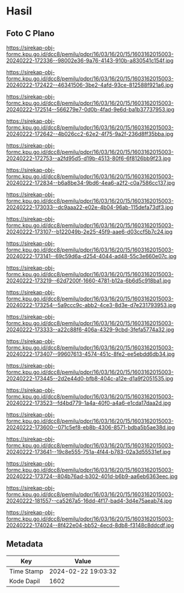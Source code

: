 # Hasil

## Foto C Plano

https://sirekap-obj-formc.kpu.go.id/dcc8/pemilu/pdpr/16/03/16/20/15/1603162015003-20240222-172336--98002e36-9a76-4143-910b-a830541c154f.jpg

https://sirekap-obj-formc.kpu.go.id/dcc8/pemilu/pdpr/16/03/16/20/15/1603162015003-20240222-172422--46341506-3be2-4afd-93ce-812588f921a6.jpg

https://sirekap-obj-formc.kpu.go.id/dcc8/pemilu/pdpr/16/03/16/20/15/1603162015003-20240222-172514--566279e7-0d0b-4fad-9e6d-ba1b37737953.jpg

https://sirekap-obj-formc.kpu.go.id/dcc8/pemilu/pdpr/16/03/16/20/15/1603162015003-20240222-172642--4b026cc2-62e2-4f75-9a2f-236d8ff35bba.jpg

https://sirekap-obj-formc.kpu.go.id/dcc8/pemilu/pdpr/16/03/16/20/15/1603162015003-20240222-172753--a2fd95d5-d19b-4513-80f6-6f8126bb9f23.jpg

https://sirekap-obj-formc.kpu.go.id/dcc8/pemilu/pdpr/16/03/16/20/15/1603162015003-20240222-172834--b6a8be34-9bd6-4ea6-a2f2-c0a7586cc137.jpg

https://sirekap-obj-formc.kpu.go.id/dcc8/pemilu/pdpr/16/03/16/20/15/1603162015003-20240222-173033--dc9aaa22-e02e-4b04-96ab-115defa73df3.jpg

https://sirekap-obj-formc.kpu.go.id/dcc8/pemilu/pdpr/16/03/16/20/15/1603162015003-20240222-173107--b122049b-2e25-45f9-aae6-d03ccf5b7c24.jpg

https://sirekap-obj-formc.kpu.go.id/dcc8/pemilu/pdpr/16/03/16/20/15/1603162015003-20240222-173141--69c59d6a-d254-4044-ad48-55c3e660e07c.jpg

https://sirekap-obj-formc.kpu.go.id/dcc8/pemilu/pdpr/16/03/16/20/15/1603162015003-20240222-173219--62d7200f-1660-4781-b12a-6b6d5c918ba1.jpg

https://sirekap-obj-formc.kpu.go.id/dcc8/pemilu/pdpr/16/03/16/20/15/1603162015003-20240222-173254--5a9ccc9c-abb2-4ce3-8d3e-d7e231793953.jpg

https://sirekap-obj-formc.kpu.go.id/dcc8/pemilu/pdpr/16/03/16/20/15/1603162015003-20240222-173333--a22c88f6-406a-4329-9cbd-3fefa5774a32.jpg

https://sirekap-obj-formc.kpu.go.id/dcc8/pemilu/pdpr/16/03/16/20/15/1603162015003-20240222-173407--99607613-4574-451c-8fe2-ee5ebdd6db34.jpg

https://sirekap-obj-formc.kpu.go.id/dcc8/pemilu/pdpr/16/03/16/20/15/1603162015003-20240222-173445--2d2e44d0-bfb8-404c-a12e-d1a9f2051535.jpg

https://sirekap-obj-formc.kpu.go.id/dcc8/pemilu/pdpr/16/03/16/20/15/1603162015003-20240222-173523--fd4bd779-1a4a-40f0-a4a6-e1cda17daa2d.jpg

https://sirekap-obj-formc.kpu.go.id/dcc8/pemilu/pdpr/16/03/16/20/15/1603162015003-20240222-173600--071c5ef8-eb8b-4306-8571-bdba5b5ae38d.jpg

https://sirekap-obj-formc.kpu.go.id/dcc8/pemilu/pdpr/16/03/16/20/15/1603162015003-20240222-173641--19c8e555-751a-4f44-b783-02a3d55531ef.jpg

https://sirekap-obj-formc.kpu.go.id/dcc8/pemilu/pdpr/16/03/16/20/15/1603162015003-20240222-173724--804b76ad-b302-401d-b6b9-aa6eb6363eec.jpg

https://sirekap-obj-formc.kpu.go.id/dcc8/pemilu/pdpr/16/03/16/20/15/1603162015003-20240222-181557--ca5267a5-16dd-4f17-bad4-3d4e75aeab74.jpg

https://sirekap-obj-formc.kpu.go.id/dcc8/pemilu/pdpr/16/03/16/20/15/1603162015003-20240222-174024--8f422e04-bb52-4ecd-8db8-f3148c8ddcdf.jpg


## Metadata

| Key        | Value               |
| ---------- | ------------------- |
| Time Stamp | 2024-02-22 19:03:32 |
| Kode Dapil | 1602                |



